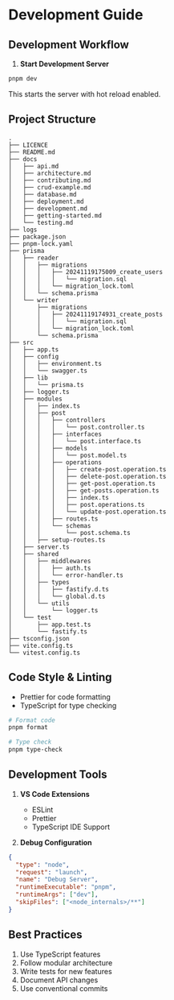 # Development Guide

## Development Workflow

1. **Start Development Server**
```bash
pnpm dev
```
This starts the server with hot reload enabled.

## Project Structure
```
.
├── LICENCE
├── README.md
├── docs
│   ├── api.md
│   ├── architecture.md
│   ├── contributing.md
│   ├── crud-example.md
│   ├── database.md
│   ├── deployment.md
│   ├── development.md
│   ├── getting-started.md
│   └── testing.md
├── logs
├── package.json
├── pnpm-lock.yaml
├── prisma
│   ├── reader
│   │   ├── migrations
│   │   │   ├── 20241119175009_create_users
│   │   │   │   └── migration.sql
│   │   │   └── migration_lock.toml
│   │   └── schema.prisma
│   └── writer
│       ├── migrations
│       │   ├── 20241119174931_create_posts
│       │   │   └── migration.sql
│       │   └── migration_lock.toml
│       └── schema.prisma
├── src
│   ├── app.ts
│   ├── config
│   │   ├── environment.ts
│   │   └── swagger.ts
│   ├── lib
│   │   └── prisma.ts
│   ├── logger.ts
│   ├── modules
│   │   ├── index.ts
│   │   ├── post
│   │   │   ├── controllers
│   │   │   │   └── post.controller.ts
│   │   │   ├── interfaces
│   │   │   │   └── post.interface.ts
│   │   │   ├── models
│   │   │   │   └── post.model.ts
│   │   │   ├── operations
│   │   │   │   ├── create-post.operation.ts
│   │   │   │   ├── delete-post.operation.ts
│   │   │   │   ├── get-post.operation.ts
│   │   │   │   ├── get-posts.operation.ts
│   │   │   │   ├── index.ts
│   │   │   │   ├── post.operations.ts
│   │   │   │   └── update-post.operation.ts
│   │   │   ├── routes.ts
│   │   │   └── schemas
│   │   │       └── post.schema.ts
│   │   ├── setup-routes.ts
│   ├── server.ts
│   ├── shared
│   │   ├── middlewares
│   │   │   ├── auth.ts
│   │   │   └── error-handler.ts
│   │   ├── types
│   │   │   ├── fastify.d.ts
│   │   │   └── global.d.ts
│   │   └── utils
│   │       └── logger.ts
│   └── test
│       ├── app.test.ts
│       └── fastify.ts
├── tsconfig.json
├── vite.config.ts
└── vitest.config.ts
```

## Code Style & Linting

- Prettier for code formatting
- TypeScript for type checking

```bash
# Format code
pnpm format

# Type check
pnpm type-check
```

## Development Tools

1. **VS Code Extensions**
   - ESLint
   - Prettier
   - TypeScript IDE Support

2. **Debug Configuration**
```json
{
  "type": "node",
  "request": "launch",
  "name": "Debug Server",
  "runtimeExecutable": "pnpm",
  "runtimeArgs": ["dev"],
  "skipFiles": ["<node_internals>/**"]
}
```

## Best Practices

1. Use TypeScript features
2. Follow modular architecture
3. Write tests for new features
4. Document API changes
5. Use conventional commits
